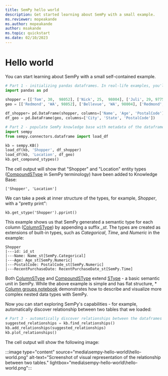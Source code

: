 ```yaml
---
title: SemPy hello world
description: Get started learning about SemPy with a small example.
ms.reviewer: mopeakande
ms.author: mopeakande
author: msakande
ms.topic: quickstart
ms.date: 02/10/2023
---
```


# Hello world

You can start learning about SemPy with a small self-contained example.

```python
# Part 1 - initializing pandas dataframes. In real-life examples, you'll be pulling it from some source, like Lakehouse or PowerBI
import pandas as pd
  
shopper = [['Tom', 30,  98052], ['Nick', 25,  98004], ['Juli', 29, 97756]]
geo = [['Redmond', 'WA', 98052], ['Bellevue', 'WA', 98004], ['Redmond', 'OR', 97756]]

df_shopper= pd.DataFrame(shopper, columns=['Name', 'Age', 'PostalCode'])
df_geo = pd.DataFrame(geo, columns=['City', 'State', 'PostalCode'])   

# Part 2 - populate SemPy knowledge base with metadata of the dataframes to start creating a semantic model for the dataset.
import sempy
from sempy.connectors.dataframe import load_df

kb = sempy.KB() 
load_df(kb, 'Shopper', df_shopper)
load_df(kb, 'Location', df_geo)
kb.get_compound_stypes()
```

The cell output will show that "Shopper" and "Location" entity types ([CompoundSType](sempy-glossary.md#compoundstype) in SemPy terminology) have been added to Knowledge Base:

```
['Shopper', 'Location']
```

We can take a peek at inner structure of the types, for example, *Shopper*, with a "pretty print":

```
kb.get_stype('Shopper').pprint()
```

This example shows us that SemPy generated a semantic type for each column  ([ColumnSType](sempy-glossary.md#columnstype)) by appending a suffix *_st*. The types are created as extensions of built-in types, such as *Categorical*, *Time*, and *Numeric* in the example:

```
Shopper
|---id: id_st
|---Name: Name_st[SemPy.Categorical]
|---Age: Age_st[SemPy.Numeric]
|---PostalCode: PostalCode_st[SemPy.Numeric]
|---RecentPurchaseDate: RecentPurchaseDate_st[SemPy.Time]
```

Both [ColumnSType](sempy-glossary.md#columnstype) and [CompoundSType](sempy-glossary.md#compoundstype) extend [SType](sempy-glossary.md#stype) - a basic semantic unit in SemPy. While the above example is simple and has flat structure, * [Column groups notebook](https://enyaprod.azurewebsites.net/notebooks/column_groups.html) demonstrates how to describe and visualize more complex nested data types with SemPy.

Now you can start exploring SemPy's capabilities - for example, automatically discover relationship between two tables that we loaded:

```python
# Part 3 - automatically discover relationships between the dataframes with he help of SemPy
suggested_relationships = kb.find_relationships()
kb.add_relationships(suggested_relationships)
kb.plot_relationships()
```

The cell output will show the following image:

:::image type="content" source="media\sempy-hello-world\hello-world.png" alt-text="Screenshot of visual representation of the relationship between two tables." lightbox="media\sempy-hello-world\hello-world.png":::
